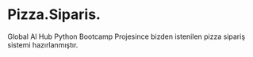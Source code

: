 # Pizza.Siparis.
Global Al Hub Python Bootcamp Projesince bizden istenilen pizza sipariş sistemi hazırlanmıştır.
